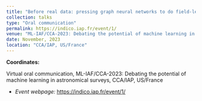 ```yaml
---
title: "Before real data: pressing graph neural networks to do field-level simulation-based inference with galaxies"
collection: talks
type: "Oral communication"
permalink: https://indico.iap.fr/event/1/
venue: "ML-IAF/CCA-2023: Debating the potential of machine learning in astronomical surveys"
date: November, 2023
location: "CCA/IAP, US/France"
---
```


**Coordinates:**

Virtual oral communication, ML-IAF/CCA-2023: Debating the potential of machine learning in astronomical surveys, CCA/IAP, US/France

* _Event webpage:_ https://indico.iap.fr/event/1/
